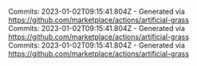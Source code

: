 Commits: 2023-01-02T09:15:41.804Z - Generated via https://github.com/marketplace/actions/artificial-grass
<br>
Commits: 2023-01-02T09:15:41.804Z - Generated via https://github.com/marketplace/actions/artificial-grass
<br>
Commits: 2023-01-02T09:15:41.804Z - Generated via https://github.com/marketplace/actions/artificial-grass
<br>
